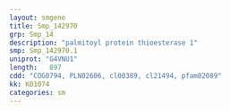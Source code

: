 ```yaml
---
layout: smgene
title: Smp_142970
grp: Smp_14
description: "palmitoyl protein thioesterase 1"
smp: Smp_142970.1
uniprot: "G4VNU1"
length:   897
cdd: "COG0794, PLN02606, cl00389, cl21494, pfam02089"
kk: K01074
categories: sm
---
```

